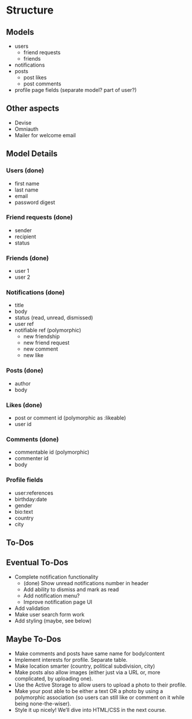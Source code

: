 # Structure

## Models
- users
  - friend requests
  - friends
- notifications
- posts
  - post likes
  - post comments
- profile page fields (separate model? part of user?)

## Other aspects
- Devise
- Omniauth
- Mailer for welcome email

## Model Details

### Users (done)
- first name
- last name
- email
- password digest

### Friend requests (done)
- sender
- recipient
- status

### Friends (done)
- user 1
- user 2

### Notifications (done)
- title
- body
- status (read, unread, dismissed)
- user ref
- notifiable ref (polymorphic)
  - new friendship
  - new friend request
  - new comment
  - new like

### Posts (done)
- author
- body

### Likes (done)
- post or comment id (polymorphic as :likeable)
- user id

### Comments (done)
- commentable id (polymorphic)
- commenter id
- body

### Profile fields
- user:references
- birthday:date
- gender
- bio:text
- country
- city

## To-Dos

## Eventual To-Dos
- Complete notification functionality
  - (done) Show unread notifications number in header
  - Add ability to dismiss and mark as read
  - Add notification menu?
  - Improve notification page UI
- Add validation
- Make user search form work
- Add styling (maybe, see below)

## Maybe To-Dos
- Make comments and posts have same name for body/content
- Implement interests for profile. Separate table.
- Make location smarter (country, political subdivision, city)
- Make posts also allow images (either just via a URL or, more complicated, by
  uploading one).
- Use the Active Storage to allow users to upload a photo to their profile.
- Make your post able to be either a text OR a photo by using a polymorphic
  association (so users can still like or comment on it while being
  none-the-wiser).
- Style it up nicely! We’ll dive into HTML/CSS in the next course.